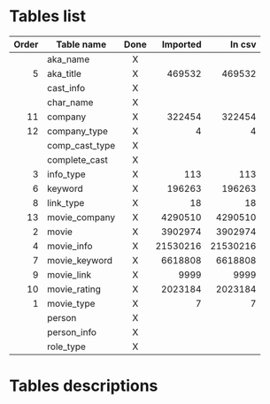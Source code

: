 # Tables list

| Order | Table name     | Done | Imported | In csv   |
| -----:| -------------- |:----:| --------:| --------:|
|       | aka_name       | X    |          |          |
|     5 | aka_title      | X    |   469532 |   469532 |
|       | cast_info      | X    |          |          |
|       | char_name      | X    |          |          |
|    11 | company        | X    |   322454 |   322454 |
|    12 | company_type   | X    |        4 |        4 |
|       | comp_cast_type | X    |          |          |
|       | complete_cast  | X    |          |          |
|     3 | info_type      | X    |      113 |      113 |
|     6 | keyword        | X    |   196263 |   196263 |
|     8 | link_type      | X    |       18 |       18 |
|    13 | movie_company  | X    |  4290510 |  4290510 |
|     2 | movie          | X    |  3902974 |  3902974 |
|     4 | movie_info     | X    | 21530216 | 21530216 |
|     7 | movie_keyword  | X    |  6618808 |  6618808 |
|     9 | movie_link     | X    |     9999 |     9999 |
|    10 | movie_rating   | X    |  2023184 |  2023184 |
|     1 | movie_type     | X    |        7 |        7 |
|       | person         | X    |          |          |
|       | person_info    | X    |          |          |
|       | role_type      | X    |          |          |

# Tables descriptions
